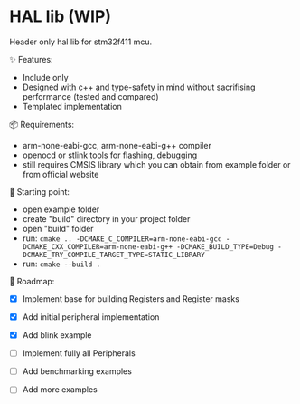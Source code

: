 # HAL lib (WIP)
Header only hal lib for stm32f411 mcu.

✨ Features:
 - Include only
 - Designed with c++ and type-safety in mind without sacrifising performance (tested and compared)
 - Templated implementation

📦 Requirements:
 - arm-none-eabi-gcc, arm-none-eabi-g++ compiler
 - openocd or stlink tools for flashing, debugging
 - still requires CMSIS library which you can obtain from example folder or from official website

🚀 Starting point:
 - open example folder
 - create "build" directory in your project folder
 - open "build" folder
 - run: ```cmake .. -DCMAKE_C_COMPILER=arm-none-eabi-gcc -DCMAKE_CXX_COMPILER=arm-none-eabi-g++ -DCMAKE_BUILD_TYPE=Debug -DCMAKE_TRY_COMPILE_TARGET_TYPE=STATIC_LIBRARY ```
 - run: ```cmake --build . ```

📌 Roadmap:
 - [x] Implement base for building Registers and Register masks
 - [x] Add initial peripheral implementation
 - [x] Add blink example
 - [ ] Implement fully all Peripherals
 - [ ] Add benchmarking examples
 - [ ] Add more examples

